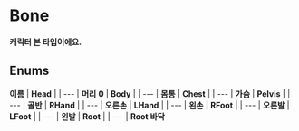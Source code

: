 # **Bone**

 **캐릭터 본 타입이에요.** 
## **Enums**

 **이름** 
| __Head__ |
| --- |
 **머리** 
 **0** 
| __Body__ |
| --- |
 **몸통** 
| __Chest__ |
| --- |
 **가슴** 
| __Pelvis__ |
| --- |
 **골반** 
| __RHand__ |
| --- |
 **오른손** 
| __LHand__ |
| --- |
 **왼손** 
| __RFoot__ |
| --- |
 **오른발** 
| __LFoot__ |
| --- |
 **왼발** 
| __Root__ |
| --- |
 **Root 바닥** 
